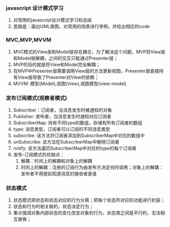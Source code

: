 ### javascript 设计模式学习
1. 对常用的javascript设计模式学习和总结
2. 思路是：画出UML类图，对常用的场景进行举例，并给出相应的code
### MVC,MVP,MVVM
1. MVC模式的View层和Model层存在耦合，为了解决这个问题，MVP将View层和Model层解耦，之间的交互只能通过Presenter层；
2. MVP的目的就是将View和Model完全解耦；
3. 在MVP中Presenter层需要调用View层的方法更新视图，Presenter层直接持有View层导致了Presenter对View的依赖；
4. MVVM: 模型(Model),视图(View),视图模型(view-model)
### 发布订阅模式(观察者模式)
1. Subscriber：订阅者，当消息发生时被通知的对象
2. Publisher: 发布者，当消息发生时通知对应订阅者
3. SubscriberMap: 持有不同type的数组，存储有所有订阅者的数组
4. type: 消息类型，订阅者可以订阅的不同消息类型
5. subscribe: 该方法将订阅者添加到SubscriberMap中对应的数组中
6. unSubscribe: 该方法在SubscriberMap中删除订阅者
7. notify: 该方法遍历SubscriberMap中对应的type的每个订阅者
8. 发布-订阅模式的优缺点：
   1. 解耦：时间上的解耦和对象上的解耦
   2. 时间上的解耦：注册的订阅行为由发布方决定何时调用；对象上的解耦：发布者不用提前知道消息的接收者是谁
### 状态模式
1. 状态模式把状态和状态对应的行为分离；把每个状态所对应的功能进行封装；
2. 状态和行为时相关联的，状态决定行为；
3. 重点强调对象内部状态的变化改变对象的行为，状态类之间是平行的，无法相互替换；
